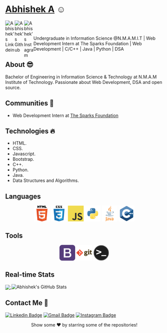  # <a href="https://www.linkedin.com/in/ganeshpaih24/">Abhishek A</a> ☺
 
<a href="https://www.linkedin.com/in/abhishek-a-554b50223">
  <img align="left" alt="Abhishek's Linkdein" width="30px" src="https://cdn.jsdelivr.net/npm/simple-icons@v3/icons/linkedin.svg" />
</a>
<a href="https://github.com/abhishek25545">
  <img align="left" alt="Abhishek's Github" width="30px" src="https://cdn.jsdelivr.net/npm/simple-icons@v3/icons/github.svg" />
</a>
<a href="https://instagram.com/abhishek_a.13?igshid=YmMyMTA2M2Y=">
  <img align="left" alt="Abhishek's Instagram" width="30px" src="https://cdn.jsdelivr.net/npm/simple-icons@v3/icons/instagram.svg" />
</a>

<br/>
<br/>

Undergraduate in Information Science @N.M.A.M.I.T | Web Development Intern at The Sparks Foundation | Web Development | C/C++ | Java | Python | DSA

## About :sunglasses:
Bachelor of Engineering in Information Science & Technology at N.M.A.M Institute of Technology. Passionate about Web Development, DSA and open source.

## Communities :dancers:
- Web Development Intern at [The Sparks Foundation](https://www.thesparksfoundationsingapore.org/) 

## Technologies :fire:
- HTML.
- CSS.
- Javascript.
- Bootstrap.
- C++.
- Python.
- Java.
- Data Structures and Algorithms.

## Languages
<p align="center">
<code><img height="50px" src="https://raw.githubusercontent.com/github/explore/80688e429a7d4ef2fca1e82350fe8e3517d3494d/topics/html/html.png"></code>
<code><img height="50px" src="https://raw.githubusercontent.com/github/explore/80688e429a7d4ef2fca1e82350fe8e3517d3494d/topics/css/css.png"></code>
<code><img height="50px" src="https://raw.githubusercontent.com/github/explore/80688e429a7d4ef2fca1e82350fe8e3517d3494d/topics/javascript/javascript.png"></code>
<code><img height="50px" src="https://raw.githubusercontent.com/github/explore/80688e429a7d4ef2fca1e82350fe8e3517d3494d/topics/python/python.png"></code>
<code><img height="50px" src="https://raw.githubusercontent.com/github/explore/80688e429a7d4ef2fca1e82350fe8e3517d3494d/topics/java/java.png"></code>
<code><img height="50px" src="https://raw.githubusercontent.com/github/explore/80688e429a7d4ef2fca1e82350fe8e3517d3494d/topics/cpp/cpp.png"></code>
</p>

## Tools
<p align="center">
<code><img height="50px" src="https://raw.githubusercontent.com/github/explore/80688e429a7d4ef2fca1e82350fe8e3517d3494d/topics/bootstrap/bootstrap.png"></code>
<code><img height="50px" src="https://raw.githubusercontent.com/github/explore/80688e429a7d4ef2fca1e82350fe8e3517d3494d/topics/git/git.png"></code>
<code><img height="50px" src="https://raw.githubusercontent.com/github/explore/80688e429a7d4ef2fca1e82350fe8e3517d3494d/topics/terminal/terminal.png"></code>

## Real-time Stats
<a href="https://github.com/abhishek25545">
  <img align="center" src="https://github-readme-stats.vercel.app/api/top-langs/?username=abhishek25545&theme=radical" />
</a>
<img src="https://github-readme-stats.vercel.app/api?username=abhishek25545&&show_icons=true&theme=radical&line_height=27&v=5" alt="Abhishek's GitHub Stats" />


##  Contact Me 📱
[![Linkedin Badge](https://img.shields.io/badge/-abhihek5545-blue?style=flat-square&logo=Linkedin&logoColor=white&link=https://www.linkedin.com/in/abhishek-a-554b50223)](https://www.linkedin.com/in/abhishek-a-554b50223) [![Gmail Badge](https://img.shields.io/badge/-abhia01032002@gmail.com-c14438?style=flat-square&logo=Gmail&logoColor=white&link=mailto:abhia01032002@gmail.com)](mailto:abhia01032002@gmail.com) [![Instagram Badge](https://img.shields.io/badge/-@abhihek5545-e4405f?style=flat-square&labelColor=f94877&logo=instagram&logoColor=white&link=https://instagram.com/abhishek_a.13?igshid=YmMyMTA2M2Y=)](https://instagram.com/abhishek_a.13?igshid=YmMyMTA2M2Y=)


<div align="center">
Show some ❤️ by starring some of the repositories!
</div>
